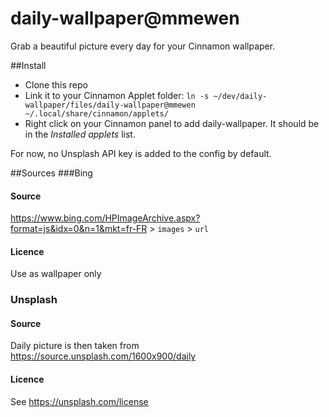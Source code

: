 # daily-wallpaper@mmewen
Grab a beautiful picture every day for your Cinnamon wallpaper.

##Install
- Clone this repo
- Link it to your Cinnamon Applet folder: `ln -s ~/dev/daily-wallpaper/files/daily-wallpaper@mmewen ~/.local/share/cinnamon/applets/`
- Right click on your Cinnamon panel to add daily-wallpaper. It should be in the *Installed applets* list.

For now, no Unsplash API key is added to the config by default.

##Sources
###Bing
#### Source
https://www.bing.com/HPImageArchive.aspx?format=js&idx=0&n=1&mkt=fr-FR > `images` > `url`

#### Licence
Use as wallpaper only

### Unsplash
#### Source
Daily picture is then taken from https://source.unsplash.com/1600x900/daily

#### Licence
See https://unsplash.com/license
